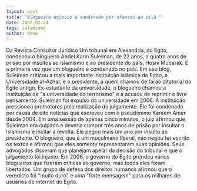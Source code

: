 ```yaml
---
layout: post
title: "Blogueiro egípcio é condenado por ofensas ao islã "
date: 2007-02-24
tags: islamismo
author: None
---
```

Da Revista Consultor Jurídico
Um tribunal em Alexandria, no Egito, condenou o blogueiro Abdel Karin Suleiman, de 22 anos, a quatro anos de prisão por insultos ao islamismo e ao presidente do país, Hosni Mubarak. É a primeira vez que um blogueiro é condenado no país.
Em seu blog, Suleiman criticou a mais importante instituição islâmica do Egito, a Universidade al-Azhar, e o presidente, a quem chamou de faraó ditatorial do Egito antigo. Ex-estudante da universidade, o blogueiro chamou a instituição de \"a universidade do terrorismo\" e a acusou de reprimir o livre pensamento.
Suleiman foi expulso da universidade em 2006. A instituição pressionou promotores pela realização do julgamento. Ele foi condenado por causa de oito notícias que escreveu com o pseudônimo Kareem Amer desde 2004.
Em uma sessão de apenas cinco minutos, o juiz afirmou que Suleiman era culpado e deveria cumprir três anos de prisão por insultar o islamismo e incitar a revolta. Ele pegou mais um ano por insulto ao presidente.
O blogueiro, que é um muçulmano liberal, não negou ter escrito os textos e afirmou que eles somente representaram suas opiniões. Seus advogados disseram que planejam apelar da decisão do tribunal e que o julgamento foi injusto.
Em 2006, o governo do Egito prendeu vários blogueiros que fizeram críticas ao governo, mas todos eles foram libertados. 
Um grupo de defesa dos direitos humanos afirmou que o veredicto foi \"muito duro\" e uma \"forte mensagem\" para os milhares de usuários de internet do Egito. 